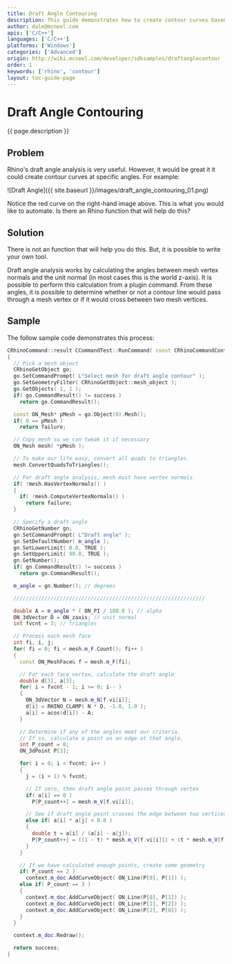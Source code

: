 ```yaml
---
title: Draft Angle Contouring
description: This guide demonstrates how to create contour curves based on draft angle using C/C++.
author: dale@mcneel.com
apis: ['C/C++']
languages: ['C/C++']
platforms: ['Windows']
categories: ['Advanced']
origin: http://wiki.mcneel.com/developer/sdksamples/draftanglecontour
order: 1
keywords: ['rhino', 'contour']
layout: toc-guide-page
---
```


# Draft Angle Contouring

{{ page.description }}

## Problem

Rhino's draft angle analysis is very useful.  However, it would be great it it could create contour curves at specific angles.  For example:

![Draft Angle]({{ site.baseurl }}/images/draft_angle_contouring_01.png)

Notice the red curve on the right-hand image above.  This is what you would like to automate.  Is there an Rhino function that will help do this?

## Solution

There is not an function that will help you do this.  But, it is possible to write your own tool.

Draft angle analysis works by calculating the angles between mesh vertex normals and the unit normal (in most cases this is the world z-axis).  It is possible to perform this calculation from a plugin command.  From these angles, it is possible to determine whether or not a contour line would pass through a mesh vertex or if it would cross between two mesh vertices.

## Sample

The follow sample code demonstrates this process:

```cpp
CRhinoCommand::result CCommandTest::RunCommand( const CRhinoCommandContext& context )
{
  // Pick a mesh object
  CRhinoGetObject go;
  go.SetCommandPrompt( L"Select mesh for draft angle contour" );
  go.SetGeometryFilter( CRhinoGetObject::mesh_object );
  go.GetObjects( 1, 1 );
  if( go.CommandResult() != success )
    return go.CommandResult();

  const ON_Mesh* pMesh = go.Object(0).Mesh();
  if( 0 == pMesh )
    return failure;

  // Copy mesh so we can tweak it if necessary
  ON_Mesh mesh( *pMesh );

  // To make our life easy, convert all quads to triangles.
  mesh.ConvertQuadsToTriangles();

  // For draft angle analysis, mesh must have vertex normals.
  if( !mesh.HasVertexNormals() )
  {
    if( !mesh.ComputeVertexNormals() )
      return failure;
  }

  // Specify a draft angle
  CRhinoGetNumber gn;
  gn.SetCommandPrompt( L"Draft angle" );
  gn.SetDefaultNumber( m_angle );
  gn.SetLowerLimit( 0.0, TRUE );
  gn.SetUpperLimit( 90.0, TRUE );
  gn.GetNumber();
  if( gn.CommandResult() != success )
    return gn.CommandResult();

  m_angle = gn.Number(); // degrees

  //////////////////////////////////////////////////////////////

  double A = m_angle * ( ON_PI / 180.0 ); // alpha
  ON_3dVector D = ON_zaxis; // unit normal
  int fvcnt = 3; // triangles

  // Process each mesh face
  int fi, i, j;
  for( fi = 0; fi < mesh.m_F.Count(); fi++ )
  {
    const ON_MeshFace& f = mesh.m_F[fi];

    // For each face vertex, calculate the draft angle
    double d[3], a[3];
    for( i = fvcnt - 1; i >= 0; i-- )
    {
      ON_3dVector N = mesh.m_N[f.vi[i]];
      d[i] = RHINO_CLAMP( N * D, -1.0, 1.0 );
      a[i] = acos(d[i]) - A;
    }

    // Determine if any of the angles meet our criteria.
    // If so, calculate a point on an edge at that angle.
    int P_count = 0;
    ON_3dPoint P[3];

    for( i = 0; i < fvcnt; i++ )
    {
      j = (i + 1) % fvcnt;

      // If zero, then draft angle point passes through vertex
      if( a[i] == 0 )
        P[P_count++] = mesh.m_V[f.vi[i]];

      // See if draft angle point crosses the edge between two vertices
      else if( a[i] * a[j] < 0.0 )
      {
        double t = a[i] / (a[i] - a[j]);
        P[P_count++] = ((1 - t) * mesh.m_V[f.vi[i]]) + (t * mesh.m_V[f.vi[j]]);
      }
    }

    // If we have calculated enough points, create some geometry
    if( P_count == 2 )
      context.m_doc.AddCurveObject( ON_Line(P[0], P[1]) );
    else if( P_count == 3 )
    {
      context.m_doc.AddCurveObject( ON_Line(P[0], P[1]) );
      context.m_doc.AddCurveObject( ON_Line(P[1], P[2]) );
      context.m_doc.AddCurveObject( ON_Line(P[2], P[0]) );
    }
  }

  context.m_doc.Redraw();

  return success;
}
```
